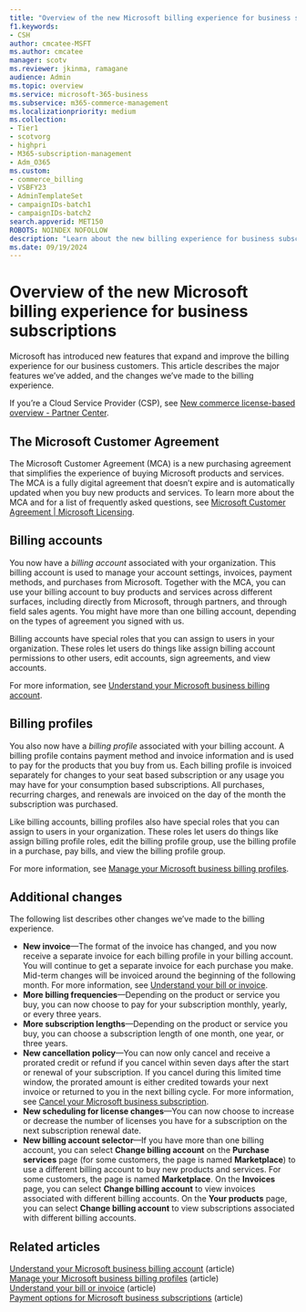 ```yaml
---
title: "Overview of the new Microsoft billing experience for business subscriptions"
f1.keywords:
- CSH
author: cmcatee-MSFT
ms.author: cmcatee
manager: scotv
ms.reviewer: jkinma, ramagane
audience: Admin
ms.topic: overview
ms.service: microsoft-365-business
ms.subservice: m365-commerce-management
ms.localizationpriority: medium
ms.collection:
- Tier1
- scotvorg
- highpri 
- M365-subscription-management
- Adm_O365
ms.custom: 
- commerce_billing
- VSBFY23
- AdminTemplateSet
- campaignIDs-batch1
- campaignIDs-batch2
search.appverid: MET150
ROBOTS: NOINDEX NOFOLLOW
description: "Learn about the new billing experience for business subscription in the Microsoft 365 admin center."
ms.date: 09/19/2024
---
```


# Overview of the new Microsoft billing experience for business subscriptions

Microsoft has introduced new features that expand and improve the billing experience for our business customers. This article describes the major features we’ve added, and the changes we’ve made to the billing experience.

If you’re a Cloud Service Provider (CSP), see [New commerce license-based overview - Partner Center](/partner-center/new-commerce-license-based).

## The Microsoft Customer Agreement

The Microsoft Customer Agreement (MCA) is a new purchasing agreement that simplifies the experience of buying Microsoft products and services. The MCA is a fully digital agreement that doesn’t expire and is automatically updated when you buy new products and services. To learn more about the MCA and for a list of frequently asked questions, see [Microsoft Customer Agreement | Microsoft Licensing](https://www.microsoft.com/Licensing/how-to-buy/microsoft-customer-agreement).

## Billing accounts

You now have a *billing account* associated with your organization. This billing account is used to manage your account settings, invoices, payment methods, and purchases from Microsoft. Together with the MCA, you can use your billing account to buy products and services across different surfaces, including directly from Microsoft, through partners, and through field sales agents. You might have more than one billing account, depending on the types of agreement you signed with us.

Billing accounts have special roles that you can assign to users in your organization. These roles let users do things like assign billing account permissions to other users, edit accounts, sign agreements, and view accounts.

For more information, see [Understand your Microsoft business billing account](manage-billing-accounts.md).

## Billing profiles

You also now have a *billing profile* associated with your billing account. A billing profile contains payment method and invoice information and is used to pay for the products that you buy from us. Each billing profile is invoiced separately for changes to your seat based subscription or any usage you may have for your consumption based subscriptions.  All purchases, recurring charges, and renewals are invoiced on the day of the month the subscription was purchased.

Like billing accounts, billing profiles also have special roles that you can assign to users in your organization. These roles let users do things like assign billing profile roles, edit the billing profile group, use the billing profile in a purchase, pay bills, and view the billing profile group.

For more information, see [Manage your Microsoft business billing profiles](billing-and-payments/manage-billing-profiles.md).

## Additional changes

The following list describes other changes we’ve made to the billing experience.

- **New invoice**&mdash;The format of the invoice has changed, and you now receive a separate invoice for each billing profile in your billing account. You will continue to get a separate invoice for each purchase you make. Mid-term changes will be invoiced around the beginning of the following month. For more information, see [Understand your bill or invoice](billing-and-payments/understand-your-invoice.md).
- **More billing frequencies**&mdash;Depending on the product or service you buy, you can now choose to pay for your subscription monthly, yearly, or every three years.
- **More subscription lengths**&mdash;Depending on the product or service you buy, you can choose a subscription length of one month, one year, or three years.
- **New cancellation policy**&mdash;You can now only cancel and receive a prorated credit or refund if you cancel within seven days after the start or renewal of your subscription. If you cancel during this limited time window, the prorated amount is either credited towards your next invoice or returned to you in the next billing cycle. For more information, see [Cancel your Microsoft business subscription](subscriptions/cancel-your-subscription.md).
- **New scheduling for license changes**&mdash;You can now choose to increase or decrease the number of licenses you have for a subscription on the next subscription renewal date.  
- **New billing account selector**&mdash;If you have more than one billing account, you can select **Change billing account** on the **Purchase services** page (for some customers, the page is named **Marketplace**) to use a different billing account to buy new products and services. For some customers, the page is named **Marketplace**. On the **Invoices** page, you can select **Change billing account** to view invoices associated with different billing accounts. On the **Your products** page, you can select **Change billing account** to view subscriptions associated with different billing accounts. 

## Related articles

[Understand your Microsoft business billing account](manage-billing-accounts.md) (article)\
[Manage your Microsoft business billing profiles](billing-and-payments/manage-billing-profiles.md) (article)\
[Understand your bill or invoice](billing-and-payments/understand-your-invoice.md) (article)\
[Payment options for Microsoft business subscriptions](billing-and-payments/pay-for-your-subscription.md) (article)
